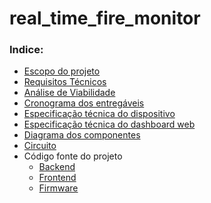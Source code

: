 # real_time_fire_monitor


### Indice:
- [Escopo do projeto](https://github.com/victorlpgazolli/real_time_fire_monitor/blob/master/docs/RDE.pdf)
- [Requisitos Técnicos](https://github.com/victorlpgazolli/real_time_fire_monitor/blob/master/docs/LRT.pdf)
- [Análise de Viabilidade](https://github.com/victorlpgazolli/real_time_fire_monitor/blob/master/docs/RAV.pdf)
- [Cronograma dos entregáveis](https://github.com/victorlpgazolli/real_time_fire_monitor/blob/master/docs/schedule.pdf)
- [Especificação técnica do
  dispositivo](https://github.com/victorlpgazolli/real_time_fire_monitor/blob/master/docs/DTE/DTE_device.pdf)
- [Especificação técnica do dashboard
  web](https://github.com/victorlpgazolli/real_time_fire_monitor/blob/master/docs/DTE/DTE_web.pdf)
- [Diagrama dos componentes](https://github.com/victorlpgazolli/real_time_fire_monitor/blob/master/docs/diagram.png)
- [Circuito](https://github.com/victorlpgazolli/real_time_fire_monitor/blob/master/src/hardware/circuit.jpeg)
- Código fonte do projeto
  - [Backend](https://github.com/victorlpgazolli/real_time_fire_monitor/tree/master/src/backend)
  - [Frontend](https://github.com/victorlpgazolli/real_time_fire_monitor/tree/master/src/frontend)
  - [Firmware](https://github.com/victorlpgazolli/real_time_fire_monitor/tree/master/src/frontend)
